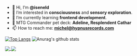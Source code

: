 - 👋 Hi, I’m **@iseneld**
- 👀 I’m interested in **consciousness** and **sensory exploration**.
- 🌱 I’m currently learning **frontend development**.
- 💞️ MTG Commander pet deck: **Adeline, Resplendent Cathar**
- 📫 How to reach me: **michel@hypnusrecords.com**

<!---
iseneld/iseneld is a ✨ special ✨ repository because its `README.md` (this file) appears on your GitHub profile.
You can click the Preview link to take a look at your changes.
--->

[![Top Langs](https://github-readme-stats.vercel.app/api/top-langs/?username=iseneld&theme=apprentice&layout=compact)](https://github.com/iseneld/github-readme-stats)
![Anurag's github stats](https://github-readme-stats.vercel.app/api?username=iseneld&theme=apprentice&layout=compact)


<a href="https://github.com/iseneld/github-readme-stats">
  <img align="center" src="https://github-readme-stats.vercel.app/api/top-langs/?username=iseneld&theme=apprentice&layout=compacts" />
</a>
<a href="https://github.com/iseneld/convoychat">
  <img align="center" src="https://github-readme-stats.vercel.app/api?username=iseneld&theme=apprentice&layout=compact" />
</a>
